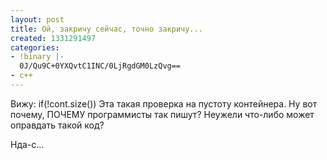 ```yaml
---
layout: post
title: Ой, закричу сейчас, точно закричу...
created: 1331291497
categories:
- !binary |-
  0J/Qu9C+0YXQvtC1INC/0LjRgdGM0LzQvg==
- c++
---
```

Вижу:
<cpp>
if(!cont.size())
</cpp>Эта такая проверка на пустоту контейнера. Ну вот почему, ПОЧЕМУ программисты так пишут? Неужели что-либо может оправдать такой код?

Нда-с...
